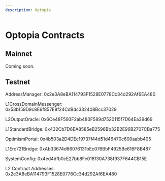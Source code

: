 ```yaml
---
description: Optopia
---
```


# Optopia Contracts

## **Mainnet**

Coming soon.

## **Testnet**

&#x20; AddressManager: 0x2e3A8eBA114793F1528E0778Cc34d292Af6EA480

&#x20; L1CrossDomainMessenger: 0x53b159D9c8E6f857E8f24CdBdc332408Bcc37029

&#x20; L2OutputOracle: 0x6Ce48F593F2ab480F589d7520115f7D64Ea39d69

&#x20; L1StandardBridge: 0x432Cb7D6EA8585eB2596Bb32B2E96B2707CBa775

&#x20; OptimismPortal: 0x4b503a2D4DEc19737f44d51d46470c600aabb405

&#x20; L1Erc721Bridge: 0xAb33674d66076131bEc076BbF4925Be616F8B487

&#x20; SystemConfig: 0x4ed4dfb0cE27bb8Fc018f30A738f937F644CB15E

L2 Contract Addresses: 0x2e3A8eBA114793F1528E0778Cc34d292Af6EA480

